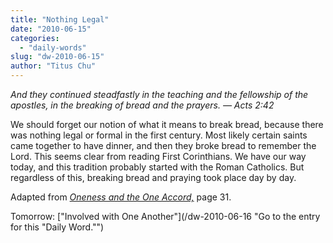 ```yaml
---
title: "Nothing Legal"
date: "2010-06-15"
categories: 
  - "daily-words"
slug: "dw-2010-06-15"
author: "Titus Chu"
---
```


_And they continued steadfastly in the teaching and the fellowship of the apostles, in the breaking of bread and the prayers. — Acts 2:42_

We should forget our notion of what it means to break bread, because there was nothing legal or formal in the first century. Most likely certain saints came together to have dinner, and then they broke bread to remember the Lord. This seems clear from reading First Corinthians. We have our way today, and this tradition probably started with the Roman Catholics. But regardless of this, breaking bread and praying took place day by day.

Adapted from _[Oneness and the One Accord,](/book-oneness/ "Go to the listing for this book.")_ page 31.

Tomorrow: ["Involved with One Another"](/dw-2010-06-16 "Go to the entry for this "Daily Word."")

